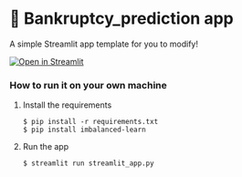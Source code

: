 # 🎈 Bankruptcy_prediction app

A simple Streamlit app template for you to modify!

[![Open in Streamlit](https://static.streamlit.io/badges/streamlit_badge_black_white.svg)](https://blank-app-template.streamlit.app/)

### How to run it on your own machine

1. Install the requirements

   ```
   $ pip install -r requirements.txt
   $ pip install imbalanced-learn
   ```

2. Run the app

   ```
   $ streamlit run streamlit_app.py
   ```
